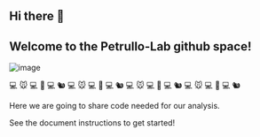 ## Hi there 👋
## Welcome to the Petrullo-Lab github space!

![image](https://github.com/user-attachments/assets/33d602fd-2ccf-493c-bbc5-74e121da709a)


💻 🐭
💻 🐁
💻 🐿️
💻 🐭
💻 🐁
💻 🐿️
💻 🐭
💻 🐁
💻 🐿️
💻 🐭
💻 🐁
💻 🐿️

Here we are going to share code needed for our analysis. <br>

See the document instructions to get started!


<!--

**Here are some ideas to get you started:**

🙋‍♀️ A short introduction - what is your organization all about?
🌈 Contribution guidelines - how can the community get involved?
👩‍💻 Useful resources - where can the community find your docs? Is there anything else the community should know?
🍿 Fun facts - what does your team eat for breakfast?
🧙 Remember, you can do mighty things with the power of [Markdown](https://docs.github.com/github/writing-on-github/getting-started-with-writing-and-formatting-on-github/basic-writing-and-formatting-syntax)
-->
